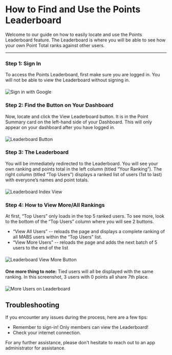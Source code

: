 # How to Find and Use the Points Leaderboard

Welcome to our guide on how to easily locate and use the Points Leaderboard feature. The Leaderboard is where you will be able to see how your own Point Total ranks against other users.

---

### Step 1: Sign In

To access the Points Leaderboard, first make sure you are logged in. You will not be able to view the Leaderboard without signing in.

<img src="/assets/leaderboard/sign_in.png" alt="Sign in with Google" style="max-width: 100%; max-height: 300px; width: auto; display: block; margin: 20px auto;">

### Step 2: Find the Button on Your Dashboard

Now, locate and click the View Leaderboard button. It is in the Point Summary card on the left-hand side of your Dashboard. This will only appear on your dashboard after you have logged in.

<img src="/assets/leaderboard/leaderboard_button.png" alt="Leaderboard Button" style="max-width: 100%; max-height: 300px; width: auto; display: block; margin: 20px auto;">

### Step 3: The Leaderboard
You will be immediately redirected to the Leaderboard. You will see your own ranking and points total in the left column (titled “Your Ranking”). 
The right column (titled “Top Users”) displays a ranked list of users (1st to last) with everyone’s names and point totals.

<img src="/assets/leaderboard/leaderboard_index.png" alt="Leaderboard Index View" style="max-width: 100%; max-height: 300px; width: auto; display: block; margin: 20px auto;">

### Step 4: How to View More/All Rankings

At first, “Top Users” only loads in the top 5 ranked users. To see more, look to the bottom of the “Top Users” column where you will see 2 buttons.

 * “View All Users” -- reloads the page and displays a complete ranking of all MABS users within the “Top Users” list.
 * “View More Users” -- reloads the page and adds the next batch of 5 users to the end of the list

<img src="/assets/leaderboard/leaderboard_view_more.png" alt="Leaderboard View More Button" style="max-width: 100%; max-height: 300px; width: auto; display: block; margin: 20px auto;">

**One more thing to note:** Tied users will all be displayed with the same ranking. In this screenshot, 3 users with 0 points all share 7th place.

<img src="/assets/leaderboard/more_users.png" alt="More Users on Leaderboard" style="max-width: 100%; max-height: 300px; width: auto; display: block; margin: 20px auto;">

## Troubleshooting

If you encounter any issues during the process, here are a few tips:

- Remember to sign-in! Only members can view the Leaderboard!
- Check your internet connection.

For any further assistance, please don't hesitate to reach out to an app administrator for assistance.

